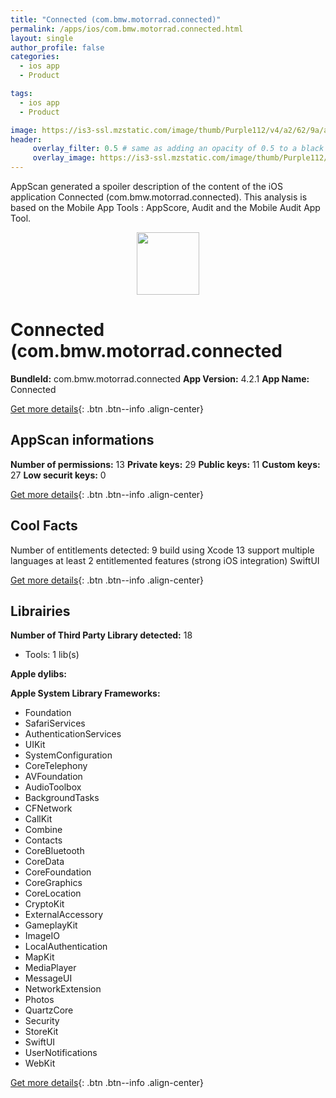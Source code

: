 ```yaml
---
title: "Connected (com.bmw.motorrad.connected)"
permalink: /apps/ios/com.bmw.motorrad.connected.html
layout: single
author_profile: false
categories: 
  - ios app 
  - Product 

tags: 
  - ios app 
  - Product 

image: https://is3-ssl.mzstatic.com/image/thumb/Purple112/v4/a2/62/9a/a2629a4b-49e7-9eeb-7a63-7fa03581ab57/AppIcon-0-1x_U007emarketing-0-4-0-0-0-85-220.png/512x512bb.jpg
header: 
     overlay_filter: 0.5 # same as adding an opacity of 0.5 to a black background
     overlay_image: https://is3-ssl.mzstatic.com/image/thumb/Purple112/v4/a2/62/9a/a2629a4b-49e7-9eeb-7a63-7fa03581ab57/AppIcon-0-1x_U007emarketing-0-4-0-0-0-85-220.png/512x512bb.jpg
---
```

AppScan generated a spoiler description of the content of the iOS application Connected (com.bmw.motorrad.connected). This analysis is based on the Mobile App Tools : AppScore, Audit and the Mobile Audit App Tool.

  
  
<div style="text-align: center;"><img src="https://is3-ssl.mzstatic.com/image/thumb/Purple112/v4/a2/62/9a/a2629a4b-49e7-9eeb-7a63-7fa03581ab57/AppIcon-0-1x_U007emarketing-0-4-0-0-0-85-220.png/512x512bb.jpg" width="100" height="100"></div>  
  
# Connected (com.bmw.motorrad.connected

**BundleId:** com.bmw.motorrad.connected
**App Version:** 4.2.1
**App Name:** Connected


[Get more details](/pricing.html){: .btn .btn--info .align-center}  
  
## AppScan informations 

**Number of permissions:** 13
**Private keys:** 29
**Public keys:** 11
**Custom keys:** 27
**Low securit keys:** 0
  
[Get more details](/pricing.html){: .btn .btn--info .align-center}

## Cool Facts

Number of entitlements detected: 9
build using Xcode 13
support multiple languages
at least 2 entitlemented features (strong iOS integration)
SwiftUI
  
[Get more details](/pricing.html){: .btn .btn--info .align-center}

## Librairies 
**Number of Third Party Library detected:** 18
- Tools: 1 lib(s)

**Apple dylibs:**


**Apple System Library Frameworks:**
- Foundation
- SafariServices
- AuthenticationServices
- UIKit
- SystemConfiguration
- CoreTelephony
- AVFoundation
- AudioToolbox
- BackgroundTasks
- CFNetwork
- CallKit
- Combine
- Contacts
- CoreBluetooth
- CoreData
- CoreFoundation
- CoreGraphics
- CoreLocation
- CryptoKit
- ExternalAccessory
- GameplayKit
- ImageIO
- LocalAuthentication
- MapKit
- MediaPlayer
- MessageUI
- NetworkExtension
- Photos
- QuartzCore
- Security
- StoreKit
- SwiftUI
- UserNotifications
- WebKit


  
[Get more details](/pricing.html){: .btn .btn--info .align-center}

